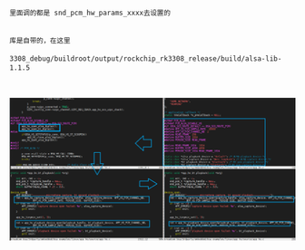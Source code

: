 ```

里面调的都是 snd_pcm_hw_params_xxxx去设置的


库是自带的，在这里

3308_debug/buildroot/output/rockchip_rk3308_release/build/alsa-lib-1.1.5



```


![image](https://github.com/Poco-Ye/m_code/blob/master/linux%E8%93%9D%E7%89%99pcm%E9%85%8D%E7%BD%AE/linux_pcm_%E5%A3%B0%E5%8D%A1%E9%85%8D%E7%BD%AE%E5%8C%85%E6%8B%AC%E4%B8%A4%E5%AF%B9%E8%BE%93%E5%85%A5%E8%BE%93%E5%87%BA%E7%9A%84%E5%8F%82%E6%95%B0.png)
